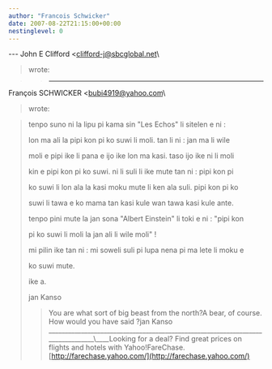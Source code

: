 ```yaml
---
author: "Francois Schwicker"
date: 2007-08-22T21:15:00+00:00
nestinglevel: 0
---
```

\---
 John E Clifford <[clifford-j@sbcglobal.net](mailto://clifford-j@sbcglobal.net)\
> wrote:

>> ---
 François SCHWICKER <[bubi4919@yahoo.com](mailto://bubi4919@yahoo.com)\
> wrote:

>> 
> tenpo suno ni la lipu pi kama sin "Les Echos" li
> sitelen e ni :
> 
>> 
> lon ma ali la pipi kon pi ko suwi li moli. tan li
> ni : jan ma li wile
> 
> moli e pipi ike li pana e ijo ike lon ma kasi.
> taso ijo ike ni li moli
> 
> kin e pipi kon pi ko suwi. ni li suli li ike mute
> tan ni : pipi kon pi
> 
> ko suwi li lon ala la kasi moku mute li ken ala
> suli. pipi kon pi ko
> 
> suwi li tawa e ko mama tan kasi kule wan tawa kasi
> kule ante.
> 
>> 
> tenpo pini mute la jan sona "Albert Einstein" li
> toki e ni : "pipi kon
> 
> pi ko suwi li moli la jan ali li wile moli" !
> 
>> 
> mi pilin ike tan ni : mi soweli suli pi lupa nena
> pi ma lete li moku e
> 
> ko suwi mute.
> 
>> 
> ike a.
> 
>> 
> jan Kanso
> 
>> You are what sort of big beast from the north?A bear, of course. How would you have said ?jan Kanso
>>\_\_\_\_\_\_\_\_\_\_\_\_\_\_\_\_\_\_\_\_\_\_\_\_\_\_\_\_\_\_\_\_\_\_\_\_\_\_\_\_\_\_\_\_\_\_\_\_\_\_\_\_\_\_\_\_\_\_\_\_\_\_\_\_\_\_\_\_\_\_\_\_\_\_\_\_\_\_\_\_\\\_\_\_\_Looking for a deal? Find great prices on flights and hotels with Yahoo!FareChase.[http://farechase.yahoo.com/](http://farechase.yahoo.com/)
